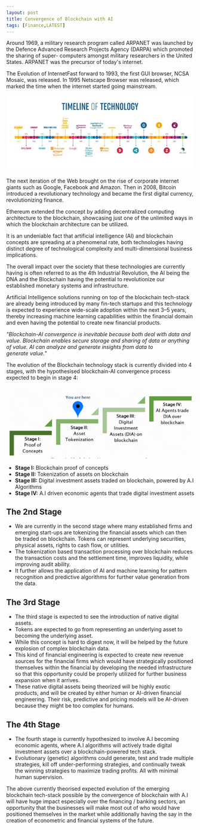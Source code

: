 ```yaml
---
layout: post
title: Convergence of Blockchain with AI
tags: [Finance,LATEST]
---
```

Around 1969, a military research program called ARPANET was launched by the Defence Advanced Research Projects Agency (DARPA) which promoted the sharing of super- computers amongst military researchers in the United States. ARPANET was the precursor of today's internet.

The Evolution of InternetFast forward to 1993, the first GUI browser, NCSA Mosaic, was released. In 1995 Netscape Browser was released, which marked the time when the internet started going mainstream.

![Internet](../img/posts/a1.jpeg)

The next iteration of the Web brought on the rise of corporate internet giants such as Google, Facebook and Amazon. Then in 2008, Bitcoin introduced a revolutionary technology and became the first digital currency, revolutionizing finance. 

Ethereum extended the concept by adding decentralized computing architecture to the blockchain, showcasing just one of the unlimited ways in which the blockchain architecture can be utilized.

It is an undeniable fact that artificial intelligence (AI) and blockchain concepts are spreading at a phenomenal rate, both technologies having distinct degree of technological complexity and multi-dimensional business implications.

The overall impact over the society that these technologies are currently having is often referred to as the 4th Industrial Revolution, the AI being the DNA and the Blockchain having the potential to revolutionize our established monetary systems and infrastructure.

Artificial Intelligence solutions running on top of the blockchain tech-stack are already being introduced by many fin-tech startups and this technology is expected to experience wide-scale adoption within the next 3–5 years, thereby increasing machine learning capabilities within the financial domain and even having the potential to create new financial products.

_"Blockchain-AI convergence is inevitable because both deal with data and value. Blockchain enables secure storage and sharing of data or anything of value. AI can analyze and generate insights from data to generate value."_

The evolution of the Blockchain technology stack is currently divided into 4 stages, with the hypothesised blockchain-AI convergence process expected to begin in stage 4:

![Internet](../img/posts/w.png)

* **Stage I:** Blockchain proof of concepts
* **Stage II:** Tokenization of assets on blockchain
* **Stage III:** Digital investment assets traded on blockchain, powered by A.I Algorithms
* **Stage IV:** A.I driven economic agents that trade digital investment assets

## The 2nd Stage 
* We are currently in the second stage where many established firms and emerging start-ups are tokenizing the financial assets which can then be traded on blockchain. Tokens can represent underlying securities, physical assets, rights to cash flow, or utilities. 
* The tokenization based transaction processing over blockchain reduces the transaction costs and the settlement time, improves liquidity, while improving audit ability. 
* It further allows the application of AI and machine learning for pattern recognition and predictive algorithms for further value generation from the data.

## The 3rd Stage
* The third stage is expected to see the introduction of native digital assets. 
* Tokens are expected to go from representing an underlying asset to becoming the underlying asset. 
* While this concept is hard to digest now, it will be helped by the future explosion of complex blockchain data. 
* This kind of financial engineering is expected to create new revenue sources for the financial firms which would have strategically positioned themselves within the financial by developing the needed infrastructure so that this opportunity could be properly utilized for further business expansion when it arrives.
* These native digital assets being theorized will be highly exotic products, and will be created by either human or AI-driven financial engineering. Their risk, predictive and pricing models will be AI-driven because they might be too complex for humans.

## The 4th Stage
* The fourth stage is currently hypothesized to involve A.I becoming economic agents, where A.I algorithms will actively trade digital investment assets over a blockchain-powered tech stack. 
* Evolutionary (genetic) algorithms could generate, test and trade multiple strategies, kill off under-performing strategies, and continually tweak the winning strategies to maximize trading profits. All with minimal human supervision.


The above currently theorised expected evolution of the emerging blockchain tech-stack possible by the convergence of blockchain with A.I will have huge impact especially over the financing / banking sectors,  an opportunity that the businesses will make most out of who would have positioned themselves in the market while additionally having the say in the creation of econometric and financial systems of the future.